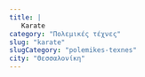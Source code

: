 ```yaml
---
title: |
   Karate
category: "Πολεμικές τέχνες"
slug: "karate"
slugCategory: "polemikes-texnes"
city: "Θεσσαλονίκη"
---
```



